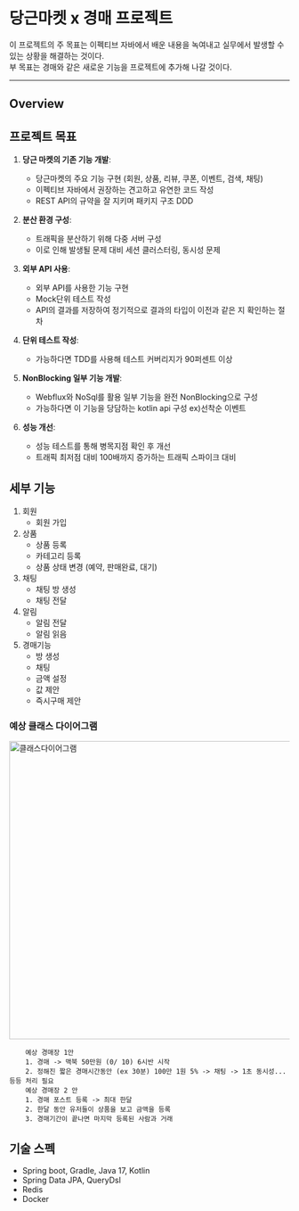# 당근마켓 x 경매 프로젝트

이 프로젝트의 주 목표는 이펙티브 자바에서 배운 내용을 녹여내고 실무에서 발생할 수 있는 상황을 해결하는 것이다.  
부 목표는 경매와 같은 새로운 기능을 프로젝트에 추가해 나갈 것이다.

---
## Overview

## 프로젝트 목표
1. __당근 마켓의 기존 기능 개발__:
      -	당근마켓의 주요 기능 구현 (회원, 상품, 리뷰, 쿠폰, 이벤트, 검색, 채팅)
      -	이펙티브 자바에서 권장하는 견고하고 유연한 코드 작성
      -	REST API의 규약을 잘 지키며 패키지 구조 DDD
2.	__분산 환경 구성__:
      -	트래픽을 분산하기 위해 다중 서버 구성
      -	이로 인해 발생될 문제 대비 세션 클러스터링, 동시성 문제
3.	__외부 API 사용__:
      -	외부 API를 사용한 기능 구현
      -	Mock단위 테스트 작성
      -	API의 결과를 저장하여 정기적으로 결과의 타입이 이전과 같은 지 확인하는 절차
4.	__단위 테스트 작성__:
      -	가능하다면 TDD를 사용해 테스트 커버리지가 90퍼센트 이상

5.	__NonBlocking 일부 기능 개발__:
      -	Webflux와 NoSql를 활용 일부 기능을 완전 NonBlocking으로 구성
      -	 가능하다면 이 기능을 당담하는 kotlin api 구성 ex)선착순 이벤트
6.	__성능 개선__:
      - 성능 테스트를 통해 병목지점 확인 후 개선
      - 트래픽 최저점 대비 100배까지 증가하는 트래픽 스파이크 대비

## 세부 기능
1.	회원
      -	회원 가입
2.	상품
      -	상품 등록
      -	카테고리 등록
      -	상품 상태 변경 (예약, 판매완료, 대기)
3. 채팅
      -	채팅 방 생성
      -	채팅 전달
4. 알림
      -	알림 전달
      -	알림 읽음
5. 경매기능
      -	방 생성
      -	채팅
      -	금액 설정
      -	값 제안
      -	즉시구매 제안

### 예상 클래스 다이어그램
<img width="535" alt="클래스다이어그램" src="https://user-images.githubusercontent.com/58926619/220302198-71772e17-cabd-4a5e-aead-894bf6e2d250.png">


        예상 경매장 1안
        1. 경매 -> 맥북 50만원 (0/ 10) 6시반 시작
        2. 정해진 짧은 경매시간동안 (ex 30분) 100만 1원 5% -> 채팅 -> 1초 동시성... 등등 처리 필요
        예상 경매장 2 안
        1. 경매 포스트 등록 -> 최대 한달 
        2. 한달 동안 유저들이 상품을 보고 금액을 등록
        3. 경매기간이 끝나면 마지막 등록된 사람과 거래
        

## 기술 스펙
- Spring boot, Gradle, Java 17, Kotlin  
- Spring Data JPA, QueryDsl  
- Redis  
- Docker  
